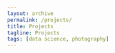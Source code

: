 ```yaml
---
layout: archive
permalink: /projects/
title: Projects
tagline: Projects
tags: [data science, photography]
---
```



